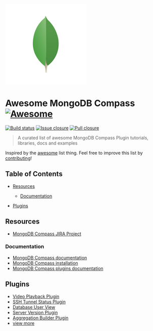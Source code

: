 ![Awesome MongoDB Compass](icon.png)

# Awesome MongoDB Compass [![Awesome](https://cdn.rawgit.com/sindresorhus/awesome/d7305f38d29fed78fa85652e3a63e154dd8e8829/media/badge.svg)](https://github.com/sindresorhus/awesome)

[![Build status](https://img.shields.io/travis/mongodb-js/awesome-compass.svg)](https://travis-ci.org/mongodb-js/awesome-compass)
[![Issue closure](https://img.shields.io/issuestats/i/github/mongodb-js/awesome-compass.svg)](http://issuestats.com/github/mongodb-js/awesome-compass)
[![Pull closure](https://img.shields.io/issuestats/p/github/mongodb-js/awesome-compass.svg)](http://issuestats.com/github/mongodb-js/awesome-compass)

> A curated list of awesome MongoDB Compass Plugin tutorials, libraries, docs and examples

Inspired by the [awesome](https://github.com/sindresorhus/awesome) list thing. Feel free to improve this list by [contributing](CONTRIBUTING.md)!

## Table of Contents

* [Resources](#resources)

  * [Documentation](#documentation)

* [Plugins](#plugins)

## Resources

* [MongoDB Compass JIRA Project](https://jira.mongodb.org/browse/COMPASS)

### Documentation

* [MongoDB Compass documentation](https://docs.mongodb.com/compass/current/)
* [MongoDB Compass installation](https://docs.mongodb.com/compass/current/install/)
* [MongoDB Compass plugins documentation](https://docs.mongodb.com/compass/current/plugins/creating-compass-plugins/)

## Plugins

* [Video Playback Plugin](https://docs.mongodb.com/compass/current/plugins/tutorial-video-player/)
* [SSH Tunnel Status Plugin](https://docs.mongodb.com/compass/current/plugins/tutorial-ssh-tunnel-status/)
* [Database User View](https://docs.mongodb.com/compass/current/plugins/tutorial-user-view/)
* [Server Version Plugin](https://docs.mongodb.com/compass/current/plugins/tutorial-server-version/)
* [Aggregation Builder Plugin](https://github.com/mongodb-js/compass-aggregations)
* [view more](https://github.com/topics/compass-plugin)

